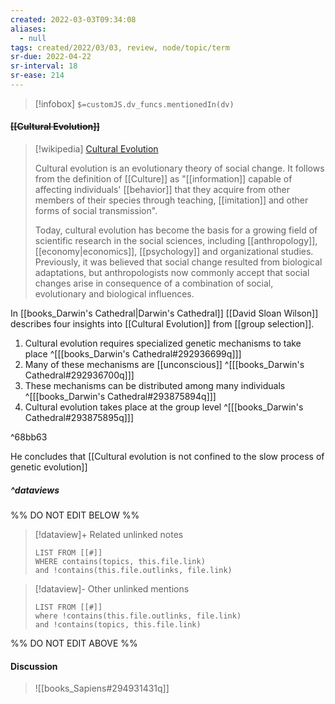 ```yaml
---
created: 2022-03-03T09:34:08 
aliases:
  - null
tags: created/2022/03/03, review, node/topic/term
sr-due: 2022-04-22
sr-interval: 18
sr-ease: 214
---
```

> [!infobox]
`$=customJS.dv_funcs.mentionedIn(dv)`

#### <s class="topic-title">[[Cultural Evolution]]</s>

> [!wikipedia] [Cultural Evolution](https://en.wikipedia.org/wiki/Cultural%20evolution)
> 
> Cultural evolution is an evolutionary theory of social change. It follows from the definition of [[Culture]] as "[[information]] capable of affecting individuals' [[behavior]] that they acquire from other members of their species through teaching, [[imitation]] and other forms of social transmission". 
> 
> Today, cultural evolution has become the basis for a growing field of scientific research in the social sciences, including [[anthropology]], [[economy|economics]], [[psychology]] and organizational studies. Previously, it was believed that social change resulted from biological adaptations, but anthropologists now commonly accept that social changes arise in consequence of a combination of social, evolutionary and biological influences. 

In [[books_Darwin's Cathedral|Darwin's Cathedral]] [[David Sloan Wilson]] describes four insights into [[Cultural Evolution]] from [[group selection]].
1. Cultural evolution requires specialized genetic mechanisms to take place ^[[[books_Darwin's Cathedral#292936699q]]]
2. Many of these mechanisms are [[unconscious]] ^[[[books_Darwin's Cathedral#292936700q]]]
3. These mechanisms can be distributed among many individuals ^[[[books_Darwin's Cathedral#293875894q]]]
4. Cultural evolution takes place at the group level ^[[[books_Darwin's Cathedral#293875895q]]] 

^68bb63

He concludes that [[Cultural evolution is not confined to the slow process of genetic evolution]]

##### ^dataviews

%% DO NOT EDIT BELOW %%
> [!dataview]+ Related unlinked notes
> ```dataview
> LIST FROM [[#]]
> WHERE contains(topics, this.file.link)
> and !contains(this.file.outlinks, file.link)
> ```
 
> [!dataview]- Other unlinked mentions
> ```dataview
> LIST FROM [[#]]
> where !contains(this.file.outlinks, file.link)
> and !contains(topics, this.file.link)
> ```

%% DO NOT EDIT ABOVE %%

#### Discussion

> ![[books_Sapiens#294931431q]]
